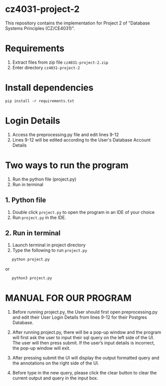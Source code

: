 # cz4031-project-2
This repository contains the implementation for Project 2 of "Database Systems Principles (CZ/CE4031)". 

# Requirements

1. Extract files from zip file `cz4031-project-2.zip`  
2. Enter directory `cz4031-project-2`

# Install dependencies
```
pip install -r requirements.txt
```
# Login Details

1. Access the preprocessing.py file and edit lines 9-12 
2. Lines 9-12 will be edited according to the User's Database Account Details

# Two ways to run the program
1. Run the python file (project.py)
2. Run in terminal


## 1. Python file
1. Double click `project.py` to open the program in an IDE of your choice
2. Run `project.py` in the IDE.


## 2. Run in terminal

1. Launch terminal in project directory
2. Type the following to run `project.py`
 ```bash
    python project.py
 ```  
   or
 ```bash
    python3 project.py
 ```  
# MANUAL FOR OUR PROGRAM

1. Before running project.py, the User should first open preprocessing.py and edit their User Login Details from lines 9-12 for their Postgres Database.
		
2. After running project.py, there will be a pop-up window and the program will first ask the user to input their sql query on the left side of the UI. The user will then press submit. If the user’s input details is incorrect, the pop-up window will exit.

3. After pressing submit the UI will display the output formatted query and the annotations on the right side of the UI.

4. Before type in the new query, please click the clear button to clear the current output and query in the input box.


